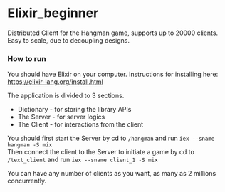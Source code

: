# Elixir_beginner
Distributed Client for the Hangman game, supports up to 20000 clients. Easy to scale, due to decoupling designs.

### How to run
You should have Elixir on your computer. Instructions for installing here: https://elixir-lang.org/install.html

The application is divided to 3 sections. 
- Dictionary - for storing the library APIs
- The Server - for server logics
- The Client - for interactions from the client

You should first start the Server by cd to `/hangman` and run `iex --sname hangman -S mix` <br>
Then connect the client to the Server to initiate a game by cd to `/text_client` and run `iex --sname client_1 -S mix` <br>

You can have any number of clients as you want, as many as 2 millions concurrently.


